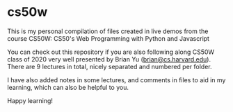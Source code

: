 # cs50w
This is my personal compilation of files created in live demos from the course CS50W: CS50's Web Programming with Python and Javascript

You can check out this repository if you are also following along CS50W class of 2020 very well presented by Brian Yu (brian@cs.harvard.edu).
There are 9 lectures in total, nicely separated and numbered per folder.

I have also added notes in some lectures, and comments in files to aid in my learning, which can also be helpful to you.

Happy learning!


